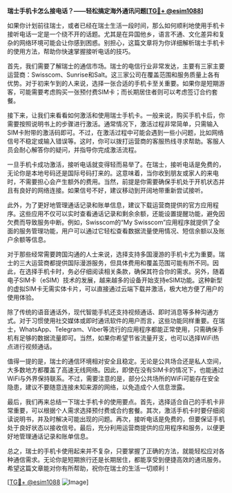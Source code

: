 **瑞士手机卡怎么接电话？——轻松搞定海外通讯问题[[TG💪+ @esim1088](https://t.me/s/esim1088)]**

如果你计划前往瑞士，或者已经在瑞士生活一段时间，那么如何顺利地使用手机卡接听电话一定是一个绕不开的话题。尤其是在异国他乡，语言不通、文化差异和复杂的网络环境可能会让你感到困惑。别担心，这篇文章将为你详细解析瑞士手机卡的使用方法，帮助你快速掌握接听电话的技巧。

首先，我们需要了解瑞士的通信市场。瑞士的电信行业非常发达，主要有三家主要运营商：Swisscom、Sunrise和Salt。这三家公司在覆盖范围和服务质量上各有优势。对于初来乍到的人来说，选择一张合适的手机卡至关重要。如果你是短期游客，可能需要考虑购买一张预付费SIM卡；而长期居住者则可以考虑签订合约套餐。

接下来，让我们来看看如何激活和使用瑞士手机卡。一般来说，购买手机卡后，你需要按照说明书上的步骤进行激活。通常情况下，激活过程非常简单，只需输入SIM卡附带的激活码即可。不过，在激活过程中可能会遇到一些小问题，比如网络信号不稳定或输入错误等。这时，你可以拨打运营商的客服热线寻求帮助。客服人员会耐心解答你的疑问，并指导你完成激活流程。

一旦手机卡成功激活，接听电话就变得轻而易举了。在瑞士，接听电话是免费的，无论你是本地号码还是国际号码打来的。这意味着，当你收到朋友或家人的来电时，不需要担心会产生额外的费用。当然，前提是你需要确保手机处于开机状态并且有良好的网络连接。如果信号不好，建议移动到开阔地带重新尝试接听。

此外，为了更好地管理通话记录和账单信息，建议下载运营商提供的官方应用程序。这些应用不仅可以实时查看通话记录和剩余余额，还能设置提醒功能，避免因欠费而导致服务中断。例如，Swisscom的“My Swisscom”应用程序就提供了全面的服务管理功能，用户可以通过它轻松查看数据流量使用情况、短信余额以及账户余额等信息。

对于那些经常需要跨国沟通的人士来说，选择支持多国漫游的手机卡尤为重要。瑞士的三大运营商都提供国际漫游服务，但具体费用和覆盖范围可能有所不同。因此，在选择手机卡时，务必仔细阅读相关条款，确保其符合你的需求。另外，随着电子SIM卡（eSIM）技术的发展，越来越多的设备开始支持eSIM功能。这种新型的虚拟SIM卡无需实体卡片，可以直接通过云端下载并激活，极大地方便了用户的使用体验。

除了传统的语音通话外，现代智能手机还支持视频通话、即时消息等多种沟通方式。对于习惯使用社交媒体或即时通讯软件的用户而言，这些功能同样重要。在瑞士，WhatsApp、Telegram、Viber等流行的应用程序都能正常使用，只需确保手机有足够的数据流量即可。当然，如果你希望节省流量开支，也可以选择WiFi热点进行视频通话。

值得一提的是，瑞士的通信环境相对安全且稳定。无论是公共场合还是私人空间，大多数地方都覆盖了高速无线网络。因此，即使在没有SIM卡的情况下，也能通过WiFi与外界保持联系。不过，需要注意的是，部分公共场所的WiFi可能存在安全隐患，建议不要随意连接未知来源的网络，以免造成个人信息泄露。

最后，我们再来总结一下瑞士手机卡的使用要点。首先，选择适合自己的手机卡非常重要，可以根据个人需求选择预付费或合约套餐。其次，激活手机卡时要仔细阅读说明书，并及时解决可能出现的问题。再次，接听电话是免费的，但要保证手机处于良好状态以接收信号。最后，充分利用运营商提供的应用程序和服务，以便更好地管理通话记录和账单信息。

总之，瑞士的手机卡使用起来并不复杂，只要掌握了正确的方法，就能轻松应对各种通信需求。无论你是短期旅行还是长期居住，都能享受到便捷高效的通讯服务。希望这篇文章能对你有所帮助，祝你在瑞士的生活一切顺利！

[[TG💪+ @esim1088](https://t.me/s/esim1088) ![Image](https://i.postimg.cc/4NQfJmqS/Snipaste-2025-05-13-00-14-12.png)]